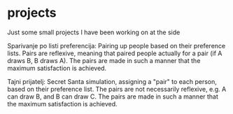 # projects
Just some small projects I have been working on at the side

  
Sparivanje po listi preferencija:
  Pairing up people based on their preference lists.
  Pairs are reflexive, meaning that paired people actually for a pair (if A draws B, B draws A).
  The pairs are made in such a manner that the maximum satisfaction is achieved.
  
Tajni prijatelj:
  Secret Santa simulation, assigning a "pair" to each person, based on their preference list. 
  The pairs are not necessarily reflexive, e.g. A can draw B, and B can draw C.
  The pairs are made in such a manner that the maximum satisfaction is achieved.
